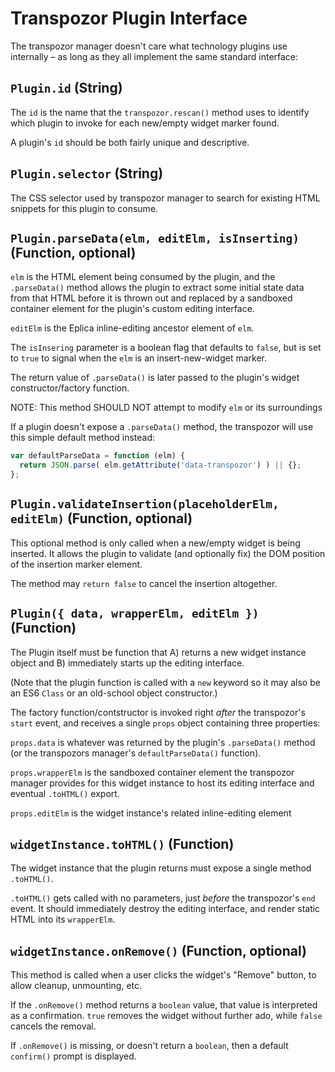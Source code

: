 # Transpozor Plugin Interface

The transpozor manager doesn't care what technology plugins use internally – as long as they all implement the same standard interface:



## `Plugin.id` (String)

The `id` is the name that the `transpozor.rescan()` method uses to identify which plugin to invoke for each new/empty widget marker found.

A plugin's `id` should be both fairly unique and descriptive.



## `Plugin.selector` (String)

The CSS selector used by transpozor manager to search for existing HTML snippets for this plugin to consume.



## `Plugin.parseData(elm, editElm, isInserting)` (Function, optional)

`elm` is the HTML element being consumed by the plugin, and the `.parseData()` method allows the plugin to extract some initial state data from that HTML before it is thrown out and replaced by a sandboxed container element for the plugin's custom editing interface.

`editElm` is the Eplica inline-editing ancestor element of `elm`.

The `isInsering` parameter is a boolean flag that defaults to `false`, but is set to `true` to signal when the `elm` is an insert-new-widget marker.

The return value of `.parseData()` is later passed to the plugin's widget constructor/factory function.

NOTE: This method SHOULD NOT attempt to modify `elm` or its surroundings

If a plugin doesn't expose a `.parseData()` method, the transpozor will use this simple default method instead:

```js
var defaultParseData = function (elm) {
  return JSON.parse( elm.getAttribute('data-transpozor') ) || {};
};
```



## `Plugin.validateInsertion(placeholderElm, editElm)` (Function, optional)

This optional method is only called when a new/empty widget is being inserted.
It allows the plugin to validate (and optionally fix) the DOM position of the insertion marker element.

The method may `return false` to cancel the insertion altogether.



## `Plugin({ data, wrapperElm, editElm })` (Function)

The Plugin itself must be function that A) returns a new widget instance object and B) immediately starts up the editing interface.

(Note that the plugin function is called with a `new` keyword so it may also be an ES6 `Class` or an old-school object constructor.)

The factory function/contstructor is invoked right *after* the transpozor's `start` event, and receives a single `props` object containing three properties:

`props.data` is whatever was returned by the plugin's `.parseData()` method (or the transpozors manager's `defaultParseData()` function).

`props.wrapperElm` is the sandboxed container element the transpozor manager provides for this widget instance to host its editing interface and eventual `.toHTML()` export.

`props.editElm` is the widget instance's related inline-editing element



## `widgetInstance.toHTML()` (Function)

The widget instance that the plugin returns must expose a single method `.toHTML()`.

`.toHTML()` gets called with no parameters, just *before* the transpozor's `end` event. It should immediately destroy the editing interface, and render static HTML into its `wrapperElm`.



## `widgetInstance.onRemove()` (Function, optional)

This method is called when a user clicks the widget's "Remove" button, to allow cleanup, unmounting, etc.

If the `.onRemove()` method returns a `boolean` value, that value is interpreted as a confirmation.  `true` removes the widget without further ado, while `false` cancels the removal.

If `.onRemove()` is missing, or doesn't return a `boolean`, then a default `confirm()` prompt is displayed.
